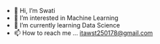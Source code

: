 - 👋 Hi, I’m Swati
- 👀 I’m interested in Machine Learning
- 🌱 I’m currently learning Data Science
- 📫 How to reach me ... itawst250178@gmail.com

<!---
itawst/itawst is a ✨ special ✨ repository because its `README.md` (this file) appears on your GitHub profile.
You can click the Preview link to take a look at your changes.
--->

